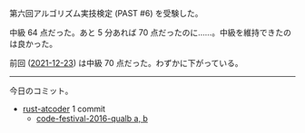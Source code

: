 第六回アルゴリズム実技検定 (PAST #6) を受験した。

中級 64 点だった。あと 5 分あれば 70 点だったのに……。中級を維持できたのは良かった。

前回 ([2021-12-23][]) は中級 70 点だった。わずかに下がっている。

---

今日のコミット。

- [rust-atcoder](https://github.com/bouzuya/rust-atcoder) 1 commit
  - [code-festival-2016-qualb a, b](https://github.com/bouzuya/rust-atcoder/commit/5ff0caadc44d1bf3521b8c73fd4ee0b32cbb8f2d)

[2021-12-23]: https://blog.bouzuya.net/2021/12/23/
